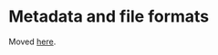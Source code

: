 # Metadata and file formats

Moved [here](https://bids-website.readthedocs.io/en/latest/starter_kit/src/folders_and_files/metadata.html).